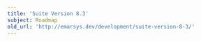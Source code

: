 ```yaml
---
title: 'Suite Version 8.3'
subject: Roadmap
old_url: 'http://emarsys.dev/development/suite-version-8-3/'
---
```


